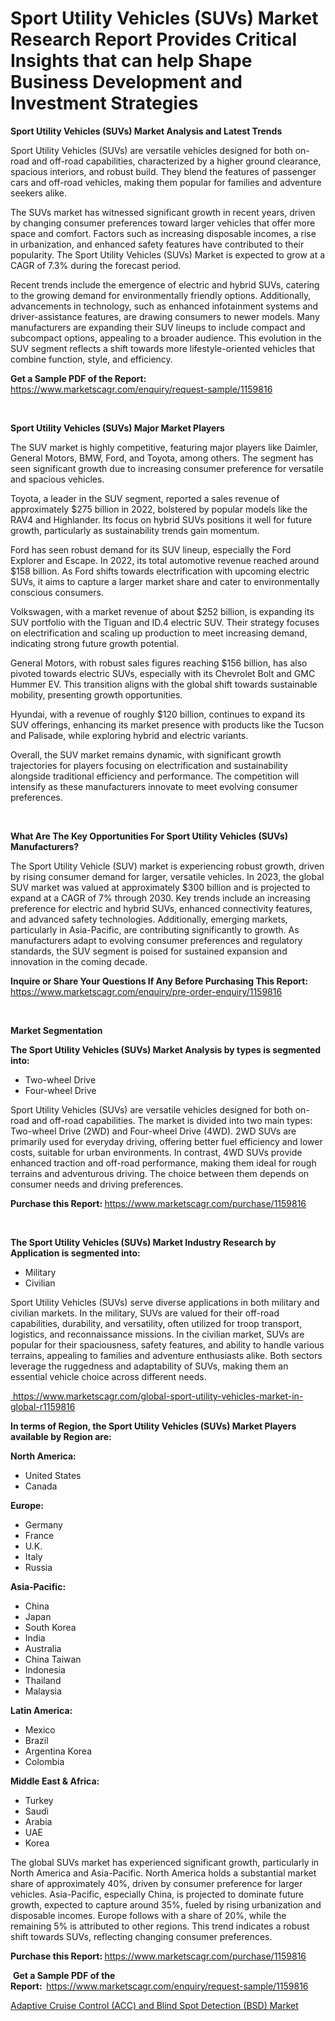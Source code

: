 <p><h1>Sport Utility Vehicles (SUVs) Market Research Report Provides Critical Insights that can help Shape Business Development and Investment Strategies</h1></p><p><strong>Sport Utility Vehicles (SUVs) Market Analysis and Latest Trends</strong></p>
<p><p>Sport Utility Vehicles (SUVs) are versatile vehicles designed for both on-road and off-road capabilities, characterized by a higher ground clearance, spacious interiors, and robust build. They blend the features of passenger cars and off-road vehicles, making them popular for families and adventure seekers alike.</p><p>The SUVs market has witnessed significant growth in recent years, driven by changing consumer preferences toward larger vehicles that offer more space and comfort. Factors such as increasing disposable incomes, a rise in urbanization, and enhanced safety features have contributed to their popularity. The Sport Utility Vehicles (SUVs) Market is expected to grow at a CAGR of 7.3% during the forecast period. </p><p>Recent trends include the emergence of electric and hybrid SUVs, catering to the growing demand for environmentally friendly options. Additionally, advancements in technology, such as enhanced infotainment systems and driver-assistance features, are drawing consumers to newer models. Many manufacturers are expanding their SUV lineups to include compact and subcompact options, appealing to a broader audience. This evolution in the SUV segment reflects a shift towards more lifestyle-oriented vehicles that combine function, style, and efficiency.</p></p>
<p><strong>Get a Sample PDF of the Report:&nbsp;</strong> <a href="https://www.marketscagr.com/enquiry/request-sample/1159816?utm_campaign=2136&utm_medium=2&utm_source=Github&utm_content=ia&utm_term=30032025&utm_id=sport-utility-vehicles-suvs">https://www.marketscagr.com/enquiry/request-sample/1159816</a></p>
<p>&nbsp;</p>
<p><strong>Sport Utility Vehicles (SUVs) Major Market Players</strong></p>
<p><p>The SUV market is highly competitive, featuring major players like Daimler, General Motors, BMW, Ford, and Toyota, among others. The segment has seen significant growth due to increasing consumer preference for versatile and spacious vehicles. </p><p>Toyota, a leader in the SUV segment, reported a sales revenue of approximately $275 billion in 2022, bolstered by popular models like the RAV4 and Highlander. Its focus on hybrid SUVs positions it well for future growth, particularly as sustainability trends gain momentum.</p><p>Ford has seen robust demand for its SUV lineup, especially the Ford Explorer and Escape. In 2022, its total automotive revenue reached around $158 billion. As Ford shifts towards electrification with upcoming electric SUVs, it aims to capture a larger market share and cater to environmentally conscious consumers.</p><p>Volkswagen, with a market revenue of about $252 billion, is expanding its SUV portfolio with the Tiguan and ID.4 electric SUV. Their strategy focuses on electrification and scaling up production to meet increasing demand, indicating strong future growth potential.</p><p>General Motors, with robust sales figures reaching $156 billion, has also pivoted towards electric SUVs, especially with its Chevrolet Bolt and GMC Hummer EV. This transition aligns with the global shift towards sustainable mobility, presenting growth opportunities.</p><p>Hyundai, with a revenue of roughly $120 billion, continues to expand its SUV offerings, enhancing its market presence with products like the Tucson and Palisade, while exploring hybrid and electric variants.</p><p>Overall, the SUV market remains dynamic, with significant growth trajectories for players focusing on electrification and sustainability alongside traditional efficiency and performance. The competition will intensify as these manufacturers innovate to meet evolving consumer preferences.</p></p>
<p>&nbsp;</p>
<p><strong>What Are The Key Opportunities For Sport Utility Vehicles (SUVs) Manufacturers?</strong></p>
<p><p>The Sport Utility Vehicle (SUV) market is experiencing robust growth, driven by rising consumer demand for larger, versatile vehicles. In 2023, the global SUV market was valued at approximately $300 billion and is projected to expand at a CAGR of 7% through 2030. Key trends include an increasing preference for electric and hybrid SUVs, enhanced connectivity features, and advanced safety technologies. Additionally, emerging markets, particularly in Asia-Pacific, are contributing significantly to growth. As manufacturers adapt to evolving consumer preferences and regulatory standards, the SUV segment is poised for sustained expansion and innovation in the coming decade.</p></p>
<p><strong>Inquire or Share Your Questions If Any Before Purchasing This Report:</strong> <a href="https://www.marketscagr.com/enquiry/pre-order-enquiry/1159816?utm_campaign=2136&utm_medium=2&utm_source=Github&utm_content=ia&utm_term=30032025&utm_id=sport-utility-vehicles-suvs">https://www.marketscagr.com/enquiry/pre-order-enquiry/1159816</a></p>
<p>&nbsp;</p>
<p><strong>Market Segmentation</strong></p>
<p><strong>The Sport Utility Vehicles (SUVs) Market Analysis by types is segmented into:</strong></p>
<p><ul><li>Two-wheel Drive</li><li>Four-wheel Drive</li></ul></p>
<p><p>Sport Utility Vehicles (SUVs) are versatile vehicles designed for both on-road and off-road capabilities. The market is divided into two main types: Two-wheel Drive (2WD) and Four-wheel Drive (4WD). 2WD SUVs are primarily used for everyday driving, offering better fuel efficiency and lower costs, suitable for urban environments. In contrast, 4WD SUVs provide enhanced traction and off-road performance, making them ideal for rough terrains and adventurous driving. The choice between them depends on consumer needs and driving preferences.</p></p>
<p><strong>Purchase this Report:&nbsp;</strong><a href="https://www.marketscagr.com/purchase/1159816?utm_campaign=2136&utm_medium=2&utm_source=Github&utm_content=ia&utm_term=30032025&utm_id=sport-utility-vehicles-suvs">https://www.marketscagr.com/purchase/1159816</a></p>
<p>&nbsp;</p>
<p><strong>The Sport Utility Vehicles (SUVs) Market Industry Research by Application is segmented into:</strong></p>
<p><ul><li>Military</li><li>Civilian</li></ul></p>
<p><p>Sport Utility Vehicles (SUVs) serve diverse applications in both military and civilian markets. In the military, SUVs are valued for their off-road capabilities, durability, and versatility, often utilized for troop transport, logistics, and reconnaissance missions. In the civilian market, SUVs are popular for their spaciousness, safety features, and ability to handle various terrains, appealing to families and adventure enthusiasts alike. Both sectors leverage the ruggedness and adaptability of SUVs, making them an essential vehicle choice across different needs.</p></p>
<p><a href="https://www.marketscagr.com/global-sport-utility-vehicles-market-in-global-r1159816?utm_campaign=2136&utm_medium=2&utm_source=Github&utm_content=ia&utm_term=30032025&utm_id=sport-utility-vehicles-suvs">&nbsp;https://www.marketscagr.com/global-sport-utility-vehicles-market-in-global-r1159816</a></p>
<p><strong>In terms of Region, the Sport Utility Vehicles (SUVs) Market Players available by Region are:</strong></p>
<p>
    <p> <strong> North America: </strong>
        <ul>
            <li>United States</li>
            <li>Canada</li>
        </ul>
        </p> 
    <p> <strong> Europe: </strong>
        <ul>
            <li>Germany</li>
            <li>France</li>
            <li>U.K.</li>
            <li>Italy</li>
            <li>Russia</li>
        </ul>
        </p> 
    <p> <strong> Asia-Pacific: </strong>
        <ul>
            <li>China</li>
            <li>Japan</li>
            <li>South Korea</li>
            <li>India</li>
            <li>Australia</li>
            <li>China Taiwan</li>
            <li>Indonesia</li>
            <li>Thailand</li>
            <li>Malaysia</li>
        </ul>
        </p> 
    <p> <strong> Latin America: </strong>
        <ul>
            <li>Mexico</li>
            <li>Brazil</li>
            <li>Argentina Korea</li>
            <li>Colombia</li>
        </ul>
        </p> 
    <p> <strong> Middle East & Africa: </strong>
        <ul>
            <li>Turkey</li>
            <li>Saudi</li>
            <li>Arabia</li>
            <li>UAE</li>
            <li>Korea</li>
        </ul>
    </p>
    </p>
<p><p>The global SUVs market has experienced significant growth, particularly in North America and Asia-Pacific. North America holds a substantial market share of approximately 40%, driven by consumer preference for larger vehicles. Asia-Pacific, especially China, is projected to dominate future growth, expected to capture around 35%, fueled by rising urbanization and disposable incomes. Europe follows with a share of 20%, while the remaining 5% is attributed to other regions. This trend indicates a robust shift towards SUVs, reflecting changing consumer preferences.</p></p>
<p><strong>Purchase this Report: </strong><a href="https://www.marketscagr.com/purchase/1159816?utm_campaign=2136&utm_medium=2&utm_source=Github&utm_content=ia&utm_term=30032025&utm_id=sport-utility-vehicles-suvs">https://www.marketscagr.com/purchase/1159816</a></p>
<p>&nbsp;<strong>Get a Sample PDF of the Report:&nbsp;&nbsp;</strong><a href="https://www.marketscagr.com/enquiry/request-sample/1159816?utm_campaign=2136&utm_medium=2&utm_source=Github&utm_content=ia&utm_term=30032025&utm_id=sport-utility-vehicles-suvs">https://www.marketscagr.com/enquiry/request-sample/1159816</a></p>
<p><strong></strong></p>
<p><p><a href="https://github.com/tona7vba/Market-Research-Report-List-1/blob/main/adaptive-cruise-control-acc-and-blind-spot-detection-bsd-market.md?utm_campaign=2136&utm_medium=2&utm_source=Github&utm_content=ia&utm_term=30032025&utm_id=sport-utility-vehicles-suvs">Adaptive Cruise Control (ACC) and Blind Spot Detection (BSD) Market</a></p></p>